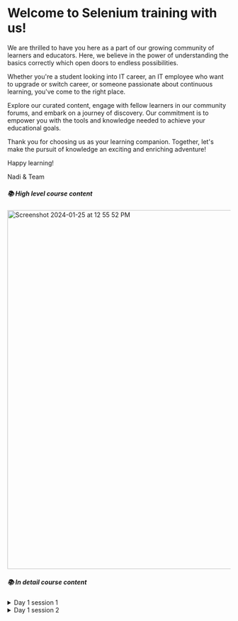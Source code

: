 
# Welcome to Selenium training with us!

We are thrilled to have you here as a part of our growing community of learners and educators. Here, we believe in the power of understanding the basics correctly which open doors to endless possibilities.

Whether you're a student looking into IT career, an IT employee who want to upgrade or switch career, or someone passionate about continuous learning, you've come to the right place. 

Explore our curated content, engage with fellow learners in our community forums, and embark on a journey of discovery. Our commitment is to empower you with the tools and knowledge needed to achieve your educational goals.

Thank you for choosing us as your learning companion. Together, let's make the pursuit of knowledge an exciting and enriching adventure!

Happy learning!

Nadi & Team

##### 📚 High level course content

<img width="810" alt="Screenshot 2024-01-25 at 12 55 52 PM" src="https://github.com/naditraining/naditraining.github.io/assets/157560787/0b22fedc-abbb-4d78-9b30-0655bf14370a">

##### 📚 In detail course content

<details>
  <summary>Day 1 session 1</summary>

    - Introduction to automation testing	
    	-  Why selenium	
    	-  Selenium quick walkthrough	
    	-  Why java before selenium	
    			
    - Understanding of JVM, JRE & JDK	
    			
    - Structure of a java program	
    			
    - Data Types	
    	- Primitive data types	
    	- Reference data types  	
    - Keywords, Identifiers, Expressions	
    			
    - Best Practices	Practice
    			
    - Operators	
    	- Arithmetic operators	
    	- Logical operators	
    	- Bitwise operators	
    	- Assignment operators	
    	- Relational operators	
    	- Best Practices	Practice
    	
    - Variables	
    	- Declaration, Definition, Types	
    	
    - Best Practices	Practice
    	
    - Syntax, Types	
    
    - Best Practices	
    	
    - Object	
    	- Object Creation, Reference, Reference Variables	
    	- Best Practices	
    	
    - Constructors	
    - Pass by value and Pass by reference	
    - Access Specifiers	
    	
    - Debugging in Eclipse IDE	Practice
</details>
<details>
  <summary>Day 1 session 2</summary>

| Day | Session | Subject                                            | Type     |
| --- | ------- | -------------------------------------------------- | -------- |
| D1  | S2      | Control Statement                                  | Theory   |
|     |         |      If statement                                  |          |
|     |         |      else statement                                |          |
|     |         |      if-else statement                             |          |
|     |         |     nested if statement                            |          |
|     |         |                                                    |          |
|     |         | Looping Statement                                  | Theory   |
|     |         |       for statement                                |          |
|     |         |       for each statement                           |          |
|     |         |      while statement                               |          |
|     |         |      do.. while statement                          |          |
|     |         |                                                    |          |
|     |         | Switch case                                        | Theory   |
|     |         |                                                    |          |
|     |         | Break and continue                                 | Theory   |
|     |         |                                                    |          |
|     |         | Best practice                                      | Practice |
|     |         |                                                    |          |
|     |         | Arrays                                             | Theory   |
|     |         |     Declaring and defining arrays                  |          |
|     |         |     Muti Dimensional arrays                        |          |
|     |         |     Object Arrays                                  |          |
|     |         |                                                    |          |
|     |         | Best practice                                      | Practice |
|     |         |                                                    |          |
|     |         | Polymorphism                                       | Theory   |
|     |         |      Method overriding /Dynamic binding            |          |
|     |         |      Method overloading                            |          |
|     |         |                                                    |          |
|     |         | Best practice                                      | Practice |

</details>

